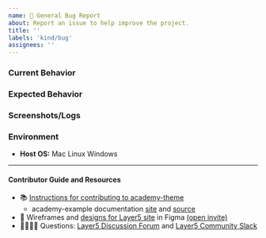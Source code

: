 ```yaml
---
name: 🐛 General Bug Report
about: Report an issue to help improve the project.
title: ''
labels: 'kind/bug'
assignees: ''
---
```

### Current Behavior
<!-- A brief description of the issue. -->

### Expected Behavior
<!-- A brief description of what you expected to happen. -->

### Screenshots/Logs
<!-- Add screenshots, if applicable, to help explain your problem. -->

### Environment

- **Host OS:** Mac Linux Windows

<!-- Optional 
#### To Reproduce
1. Go to '...'
2. Click on '....'
3. Scroll down to '....'
4. See error
-->

---
#### Contributor Guide and Resources
- 📚 [Instructions for contributing to academy-theme](https://github.com/layer5io/academy-theme/blob/master/CONTRIBUTING.md)
   - academy-example documentation [site](https://docs.layer5.io/cloud/academy/) and [source](https://github.com/layer5io/academy-example/)
- 🎨 Wireframes and [designs for Layer5 site](https://www.figma.com/file/5ZwEkSJwUPitURD59YHMEN/Layer5-Designs) in Figma [(open invite)](https://www.figma.com/team_invite/redeem/qJy1c95qirjgWQODApilR9)
- 🙋🏾🙋🏼 Questions: [Layer5 Discussion Forum](https://discuss.layer5.io) and [Layer5 Community Slack](http://slack.layer5.io)